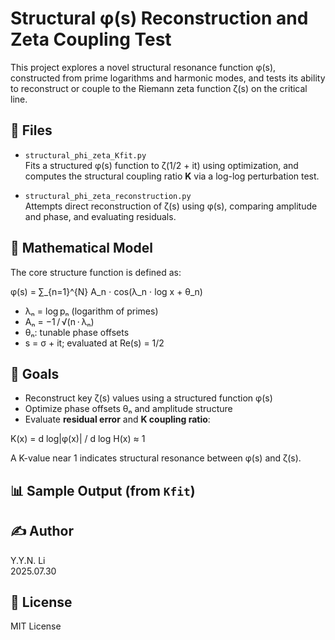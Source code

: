 # Structural φ(s) Reconstruction and Zeta Coupling Test

This project explores a novel structural resonance function φ(s), constructed from prime logarithms and harmonic modes, and tests its ability to reconstruct or couple to the Riemann zeta function ζ(s) on the critical line.

## 📁 Files

- `structural_phi_zeta_Kfit.py`  
  Fits a structured φ(s) function to ζ(1/2 + it) using optimization, and computes the structural coupling ratio **K** via a log-log perturbation test.

- `structural_phi_zeta_reconstruction.py`  
  Attempts direct reconstruction of ζ(s) using φ(s), comparing amplitude and phase, and evaluating residuals.

## 📐 Mathematical Model

The core structure function is defined as:

φ(s) = ∑_{n=1}^{N} A_n ⋅ cos(λ_n ⋅ log x + θ_n)


- λₙ = log pₙ (logarithm of primes)  
- Aₙ = −1 / √(n ⋅ λₙ)  
- θₙ: tunable phase offsets  
- s = σ + it; evaluated at Re(s) = 1/2  

## 🧪 Goals

- Reconstruct key ζ(s) values using a structured function φ(s)  
- Optimize phase offsets θₙ and amplitude structure  
- Evaluate **residual error** and **K coupling ratio**:

K(x) = d log|φ(x)| / d log H(x) ≈ 1


A K-value near 1 indicates structural resonance between φ(s) and ζ(s).

## 📊 Sample Output (from `Kfit`)




## ✍️ Author

Y.Y.N. Li  
2025.07.30

## 📜 License

MIT License


